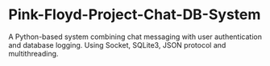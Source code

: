 # Pink-Floyd-Project-Chat-DB-System
A Python-based system combining chat messaging with user authentication and database logging. Using Socket, SQLite3, JSON protocol and multithreading.
